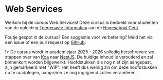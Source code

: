 # Web Services

Welkom bij de cursus Web Services! Deze cursus is bedoeld voor studenten van de opleiding [Toegepaste Informatica](https://www.hogent.be/opleidingen/bachelors/toegepaste-informatica/) aan de [Hogeschool Gent](https://www.hogent.be/).

Foutje gespot in de cursus? Een suggestie voor verbetering? Meld het via een issue of een pull request op [GitHub](https://github.com/HOGENT-frontendweb/webservices-cursus).

!> De cursus wordt in academiejaar 2025 - 2026 volledig herschreven: we stappen over van [Koa](https://koajs.com/) naar [NestJS](https://nestjs.com/). De huidige inhoud is verouderd en zal binnenkort worden bijgewerkt. Hoofdstukken die nog niet zijn aangepast, zijn gemarkeerd met "WIP". Het heeft dus weinig zin om deze hoofdstukken nu te raadplegen, aangezien ze nog ingrijpend zullen veranderen.
